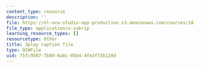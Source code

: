 ```yaml
---
content_type: resource
description: ''
file: https://ol-ocw-studio-app-production.s3.amazonaws.com/courses/18-03sc-differential-equations-fall-2011/75fc95077b806a8c05b44fe3f73b128d_z-meBrqcy_I.srt
file_type: application/x-subrip
learning_resource_types: []
resourcetype: Other
title: 3play caption file
type: OCWFile
uid: 75fc9507-7b80-6a8c-05b4-4fe3f73b128d
---
```

